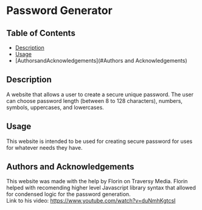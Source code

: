 # Password Generator

## Table of Contents
* [Description](#Description)
* [Usage](#Usage)
* [AuthorsandAcknowledgements](#Authors and Acknowledgements)

## Description
A website that allows a user to create a secure unique password. The user can choose password length (between 8 to 128 characters), numbers, symbols, uppercases, and lowercases.

## Usage
This website is intended to be used for creating secure password for uses for whatever needs they have.

## Authors and Acknowledgements
This website was made with the help by Florin on Traversy Media. Florin helped with recomending higher level Javascript library syntax that allowed for condensed logic for the password generation. <br />
Link to his video: https://www.youtube.com/watch?v=duNmhKgtcsI

